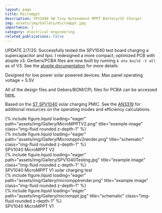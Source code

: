 ```yaml
---
layout: page
title: Micromppt
description: SPV1040 5W Tiny Autonomout MPPT Battery/SC Charger
img: assets/img/Gallery/micromppt.jpg
importance: 1
category: electrical engineering
related_publications: false
---
```

UPDATE 2/7/25:
Successfully tested the SPV1040 test board charging a supercapacitor and lipo. I redesigned a more compact, optimized PCB with atopile v3.
Gerbers/PCBA files are now built by running ```$ ato build -t all``` as of V3. See the <a href="https://docs.atopile.io/dev/">atopile documentation</a> for more details

Designed for low power solar powered devices. Max panel operating voltage = 5.5V

All of the design files and Gebers/BOM/CPL files for PCBA can be accessed <a href="https://github.com/eigenlucy/micromppt">here.</a>

Based on the <a href="https://www.st.com/en/power-management/spv1040.html#documentation">ST SPV1040</a> solar charging PMIC. See the <a href="https://www.st.com/resource/en/application_note/an3319-stevalisv006v2-solar-battery-charger-using-the-spv1040-stmicroelectronics.pdf">AN3319</a> for additional resources on the operating modes and efficiency calculations.

<div class="row">
    <div class="col-sm mt-2 mt-md-0">
        {% include figure.liquid loading="eager" path="assets/img/Gallery/MicroMPPTV2.png" title="example image" class="img-fluid rounded z-depth-1" %}
    </div>
    <div class="col-sm mt-2 mt-md-0">
        {% include figure.liquid loading="eager" path="assets/img/Gallery/Micrompptv2render.png" title="schematic" class="img-fluid rounded z-depth-1" %}
    </div>
</div>
<div class="caption">
SPV1040 MicroMPPT V2
</div>

<div class="row">
    <div class="col-sm mt-2 mt-md-0">
        {% include figure.liquid loading="eager" path="assets/img/Gallery/SPV1040Testing.jpg" title="example image" class="img-fluid rounded z-depth-1" %}
    </div>
</div>
<div class="caption">
SPV1040 MicroMPPT V1 solar charging test
</div>

<div class="row">
    <div class="col-sm mt-2 mt-md-0">
        {% include figure.liquid loading="eager" path="assets/img/Gallery/micrompptrender.png" title="example image" class="img-fluid rounded z-depth-1" %}
    </div>
    <div class="col-sm mt-2 mt-md-0">
        {% include figure.liquid loading="eager" path="assets/img/Gallery/micromppt.jpg" title="schematic" class="img-fluid rounded z-depth-1" %}
    </div>
</div>
<div class="caption">
SPV1040 MicroMPPT V1
</div>


